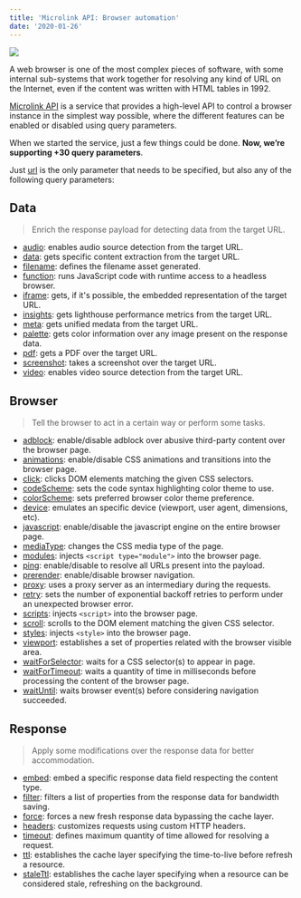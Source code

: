 ```yaml
---
title: 'Microlink API: Browser automation'
date: '2020-01-26'
---
```


![](https://i.imgur.com/S2D1sZR.png)

A web browser is one of the most complex pieces of software, with some internal sub-systems that work together for resolving any kind of URL on the Internet, even if the content was written with HTML tables in 1992.

[Microlink API](/docs/api/getting-started/overview) is a service that provides a high-level API to control a browser instance in the simplest way possible, where the different features can be enabled or disabled using query parameters.

When we started the service, just a few things could be done. **Now, we’re supporting +30 query parameters**.

Just [url](/docs/api/parameters/url) is the only parameter that needs to be specified, but also any of the following query parameters:

## Data

> Enrich the response payload for detecting data from the target URL.

- [audio](/docs/api/parameters/audio): enables audio source detection from the target URL.
- [data](/docs/api/parameters/data): gets specific content extraction from the target URL.
- [filename](/docs/api/parameters/filename): defines the filename asset generated.
- [function](/docs/api/parameters/function): runs JavaScript code with runtime access to a headless browser.
- [iframe](/docs/api/parameters/iframe): gets, if it's possible, the embedded representation of the target URL.
- [insights](/docs/api/parameters/insights): gets lighthouse performance metrics from the target URL.
- [meta](/docs/api/parameters/meta): gets unified medata from the target URL.
- [palette](/docs/api/parameters/palette): gets color information over any image present on the response data.
- [pdf](/docs/api/parameters/pdf): gets a PDF over the target URL.
- [screenshot](/docs/api/parameters/screenshot): takes a screenshot over the target URL.
- [video](/docs/api/parameters/video): enables video source detection from the target URL.

## Browser

> Tell the browser to act in a certain way or perform some tasks.

- [adblock](/docs/api/parameters/adblock): enable/disable adblock over abusive third-party content over the browser page.
- [animations](/docs/api/parameters/animations): enable/disable CSS animations and transitions into the browser page.
- [click](/docs/api/parameters/click): clicks DOM elements matching the given CSS selectors.
- [codeScheme](/docs/api/parameters/codeScheme): sets the code syntax highlighting color theme to use.
- [colorScheme](/docs/api/parameters/colorScheme): sets preferred browser color theme preference.
- [device](/docs/api/parameters/device): emulates an specific device (viewport, user agent, dimensions, etc).
- [javascript](/docs/api/parameters/javascript): enable/disable the javascript engine on the entire browser page.
- [mediaType](/docs/api/parameters/mediaType): changes the CSS media type of the page.
- [modules](/docs/api/parameters/modules): injects `<script type="module">` into the browser page.
- [ping](/docs/api/parameters/ping): enable/disable to resolve all URLs present into the payload.
- [prerender](/docs/api/parameters/prerender): enable/disable browser navigation.
- [proxy](/docs/api/parameters/proxy): uses a proxy server as an intermediary during the requests.
- [retry](/docs/api/parameters/retry): sets the number of exponential backoff retries to perform under an unexpected browser error.
- [scripts](/docs/api/parameters/scripts): injects `<script>` into the browser page.
- [scroll](/docs/api/parameters/scroll): scrolls to the DOM element matching the given CSS selector.
- [styles](/docs/api/parameters/styles): injects `<style>` into the browser page.
- [viewport](/docs/api/parameters/viewport): establishes a set of properties related with the browser visible area.
- [waitForSelector](/docs/api/parameters/waitForSelector): waits for a CSS selector(s) to appear in page.
- [waitForTimeout](/docs/api/parameters/waitForTimeout): waits a quantity of time in milliseconds before processing the content of the browser page.
- [waitUntil](/docs/api/parameters/waitUntil): waits browser event(s) before considering navigation succeeded.

## Response

> Apply some modifications over the response data for better accommodation.

- [embed](/docs/api/parameters/embed): embed a specific response data field respecting the content type.
- [filter](/docs/api/parameters/filter): filters a list of properties from the response data for bandwidth saving.
- [force](/docs/api/parameters/force): forces a new fresh response data bypassing the cache layer.
- [headers](/docs/api/parameters/headers): customizes requests using custom HTTP headers.
- [timeout](/docs/api/parameters/timeout): defines maximum quantity of time allowed for resolving a request.
- [ttl](/docs/api/parameters/ttl): establishes the cache layer specifying the time-to-live before refresh a resource.
- [staleTtl](/docs/api/parameters/staleTtl): establishes the cache layer specifying when a resource can be considered stale, refreshing on the background.
